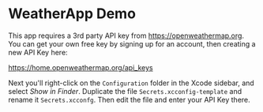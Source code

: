 # WeatherApp Demo

This app requires a 3rd party API key from https://openweathermap.org. You can get your own free key
by signing up for an account, then creating a new API Key here:

https://home.openweathermap.org/api_keys

Next you'll right-click on the `Configuration` folder in the Xcode sidebar, and select _Show in Finder_. Duplicate the file `Secrets.xcconfig-template` and rename it `Secrets.xcconfg`. Then edit the file and enter your API Key there.

